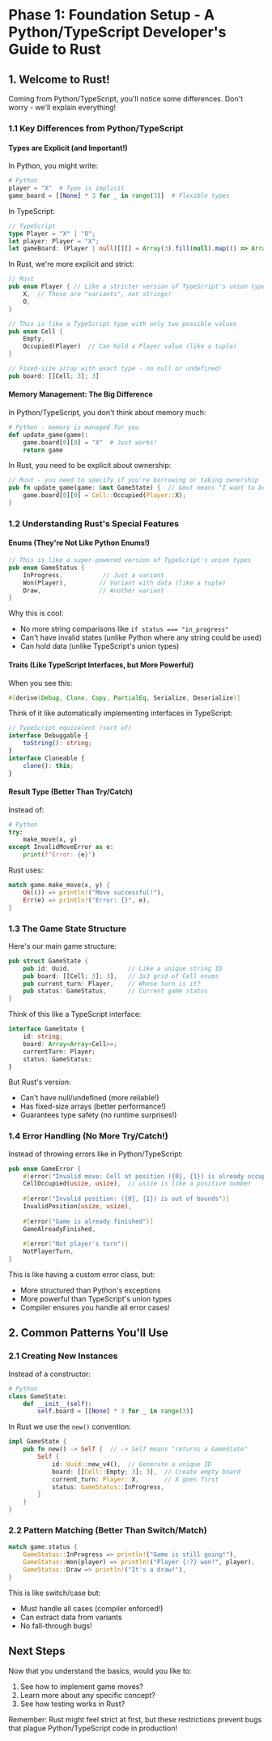 # Phase 1: Foundation Setup - A Python/TypeScript Developer's Guide to Rust

## 1. Welcome to Rust! 
Coming from Python/TypeScript, you'll notice some differences. Don't worry - we'll explain everything!

### 1.1 Key Differences from Python/TypeScript

#### Types are Explicit (and Important!)
In Python, you might write:
```python
# Python
player = "X"  # Type is implicit
game_board = [[None] * 3 for _ in range(3)]  # Flexible types
```

In TypeScript:
```typescript
// TypeScript
type Player = "X" | "O";
let player: Player = "X";
let gameBoard: (Player | null)[][] = Array(3).fill(null).map(() => Array(3).fill(null));
```

In Rust, we're more explicit and strict:
```rust
// Rust
pub enum Player { // Like a stricter version of TypeScript's union types
    X,  // These are "variants", not strings!
    O,
}

// This is like a TypeScript type with only two possible values
pub enum Cell {
    Empty,
    Occupied(Player)  // Can hold a Player value (like a tuple)
}

// Fixed-size array with exact type - no null or undefined!
pub board: [[Cell; 3]; 3]
```

#### Memory Management: The Big Difference
In Python/TypeScript, you don't think about memory much:
```python
# Python - memory is managed for you
def update_game(game):
    game.board[0][0] = "X"  # Just works!
    return game
```

In Rust, you need to be explicit about ownership:
```rust
// Rust - you need to specify if you're borrowing or taking ownership
pub fn update_game(game: &mut GameState) {  // &mut means "I want to borrow and modify"
    game.board[0][0] = Cell::Occupied(Player::X);
}
```

### 1.2 Understanding Rust's Special Features

#### Enums (They're Not Like Python Enums!)
```rust
// This is like a super-powered version of TypeScript's union types
pub enum GameStatus {
    InProgress,           // Just a variant
    Won(Player),         // Variant with data (like a tuple)
    Draw,                // Another variant
}
```

Why this is cool:
- No more string comparisons like `if status === "in_progress"`
- Can't have invalid states (unlike Python where any string could be used)
- Can hold data (unlike TypeScript's union types)

#### Traits (Like TypeScript Interfaces, but More Powerful)
When you see this:
```rust
#[derive(Debug, Clone, Copy, PartialEq, Serialize, Deserialize)]
```
Think of it like automatically implementing interfaces in TypeScript:
```typescript
// TypeScript equivalent (sort of)
interface Debuggable {
    toString(): string;
}
interface Cloneable {
    clone(): this;
}
```

#### Result Type (Better Than Try/Catch)
Instead of:
```python
# Python
try:
    make_move(x, y)
except InvalidMoveError as e:
    print(f"Error: {e}")
```

Rust uses:
```rust
match game.make_move(x, y) {
    Ok(()) => println!("Move successful!"),
    Err(e) => println!("Error: {}", e),
}
```

### 1.3 The Game State Structure

Here's our main game structure:
```rust
pub struct GameState {
    pub id: Uuid,                // Like a unique string ID
    pub board: [[Cell; 3]; 3],   // 3x3 grid of Cell enums
    pub current_turn: Player,    // Whose turn is it?
    pub status: GameStatus,      // Current game status
}
```

Think of this like a TypeScript interface:
```typescript
interface GameState {
    id: string;
    board: Array<Array<Cell>>;
    currentTurn: Player;
    status: GameStatus;
}
```

But Rust's version:
- Can't have null/undefined (more reliable!)
- Has fixed-size arrays (better performance!)
- Guarantees type safety (no runtime surprises!)

### 1.4 Error Handling (No More Try/Catch!)

Instead of throwing errors like in Python/TypeScript:
```rust
pub enum GameError {
    #[error("Invalid move: Cell at position ({0}, {1}) is already occupied")]
    CellOccupied(usize, usize),  // usize is like a positive number
    
    #[error("Invalid position: ({0}, {1}) is out of bounds")]
    InvalidPosition(usize, usize),
    
    #[error("Game is already finished")]
    GameAlreadyFinished,
    
    #[error("Not player's turn")]
    NotPlayerTurn,
}
```

This is like having a custom error class, but:
- More structured than Python's exceptions
- More powerful than TypeScript's union types
- Compiler ensures you handle all error cases!

## 2. Common Patterns You'll Use

### 2.1 Creating New Instances
Instead of a constructor:
```python
# Python
class GameState:
    def __init__(self):
        self.board = [[None] * 3 for _ in range(3)]
```

In Rust we use the `new()` convention:
```rust
impl GameState {
    pub fn new() -> Self {  // -> Self means "returns a GameState"
        Self {
            id: Uuid::new_v4(),  // Generate a unique ID
            board: [[Cell::Empty; 3]; 3],  // Create empty board
            current_turn: Player::X,       // X goes first
            status: GameStatus::InProgress,
        }
    }
}
```

### 2.2 Pattern Matching (Better Than Switch/Match)
```rust
match game.status {
    GameStatus::InProgress => println!("Game is still going!"),
    GameStatus::Won(player) => println!("Player {:?} won!", player),
    GameStatus::Draw => println!("It's a draw!"),
}
```
This is like switch/case but:
- Must handle all cases (compiler enforced!)
- Can extract data from variants
- No fall-through bugs!

## Next Steps

Now that you understand the basics, would you like to:
1. See how to implement game moves?
2. Learn more about any specific concept?
3. See how testing works in Rust?

Remember: Rust might feel strict at first, but these restrictions prevent bugs that plague Python/TypeScript code in production!